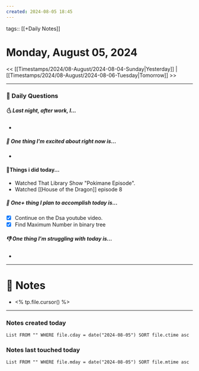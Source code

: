 ```yaml
---
created: 2024-08-05 18:45
---
```

tags:: [[+Daily Notes]]

# Monday, August 05, 2024

<< [[Timestamps/2024/08-August/2024-08-04-Sunday|Yesterday]] | [[Timestamps/2024/08-August/2024-08-06-Tuesday|Tomorrow]] >>

---
### 📅 Daily Questions
##### 🌜 Last night, after work, I...
- 

##### 🙌 One thing I'm excited about right now is...
- 

#### 🙌Things i did today...
- Watched That Library Show "Pokimane Episode".
- Watched [[House of the Dragon]] episode 8

##### 🚀 One+ thing I plan to accomplish today is...
- [x] Continue on the Dsa youtube video.
- [x] Find Maximum Number in binary tree

##### 👎 One thing I'm struggling with today is...
- 

---
# 📝 Notes
- <% tp.file.cursor() %>

---
### Notes created today
```dataview
List FROM "" WHERE file.cday = date("2024-08-05") SORT file.ctime asc
```

### Notes last touched today
```dataview
List FROM "" WHERE file.mday = date("2024-08-05") SORT file.mtime asc
```
